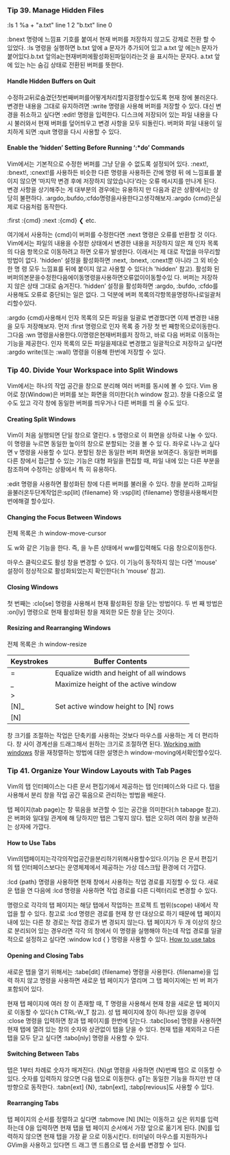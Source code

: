 
### Tip 39. Manage Hidden Files

:ls
1 %a + "a.txt" line 1
2      "b.txt" line 0

:bnext 명령에 느낌표 기호를 붙여서 현재 버퍼를 저장하지 않고도 강제로 전환 할 수 있었다. :ls 명령을 실행하면 b.txt 앞에 a 문자가 추가되어 있고 a.txt 앞 에는h 문자가붙어있다.b.txt 앞의a는현재버퍼에활성화된파일이라는것 을 표시하는 문자다. a.txt 앞에 있는 h는 숨김 상태로 전환된 버퍼를 뜻한다.

#### Handle Hidden Buffers on Quit

수정하고뒤로숨겼던첫번째버퍼를어떻게처리할지결정할수있도록 현재 창에 불러온다. 변경한 내용을 그대로 유지하려면 :write 명령을 사용해 버퍼를 저장할 수 있다. 대신 변경을 취소하고 싶다면 :edit! 명령을 입력한다. 디스크에 저장되어 있는 파일 내용을 다시 불러와서 현재 버퍼를 덮어씌우고 변경 사항을 모두 되돌린다.
버퍼와 파일 내용이 일치하게 되면 :quit 명령을 다시 사용할 수 있다.

#### Enable the ‘hidden’ Setting Before Running ‘:*do’ Commands

Vim에서는 기본적으로 수정한 버퍼를 그냥 닫을 수 없도록 설정되어 있다. :next!, :bnext!, :cnext!를 사용하든 비슷한 다른 명령을 사용하든 간에 명령 뒤 에 느낌표를 붙이지 않으면 ‘마지막 변경 후에 저장하지 않았습니다’라는 오류 메시지를 만나게 된다. 변경 사항을 상기해주는 게 대부분의 경우에는 유용하지 만 다음과 같은 상황에서는 상당히 불편하다.
:argdo,:bufdo,:cfdo명령을사용한다고생각해보자.:argdo {cmd}은실제로 다음처럼 동작한다.

:first
:{cmd}
:next
:{cmd}
❮ etc.

여기에서 사용하는 {cmd}이 버퍼를 수정한다면 :next 명령은 오류를 반환할 것 이다. Vim에서는 파일의 내용을 수정한 상태에서 변경한 내용을 저장하지 않은 채 인자 목록의 다음 항목으로 이동하려고 하면 오류가 발생한다. 이래서는 제 대로 작업을 마무리할 방법이 없다.
'hidden' 설정을 활성화하면 :next, :bnext, :cnext뿐 아니라 그 외 비슷한 명 령 모두 느낌표를 뒤에 붙이지 않고 사용할 수 있다(:h 'hidden' 참고). 활성화 된버퍼의본문을수정한다음에이동명령을사용하면오류없이이동할수있 다. 버퍼는 저장하지 않은 상태 그대로 숨겨진다. ’hidden’ 설정을 활성화하면 :argdo, :bufdo, :cfdo를 사용해도 오류로 중단되는 일은 없다. 그 덕분에 버퍼 목록의각항목을명령하나로일괄처리할수있다.

:argdo {cmd}사용해서 인자 목록의 모든 파일을 일괄로 변경했다면 이제 변경한 내용을 모두 저장해보자. 먼저 :first 명령으로 인자 목록 중 가장 첫 번 째항목으로이동한다.그다음 :wn 명령을사용한다.이명령은현재버퍼를저 장하고, 바로 다음 버퍼로 이동하는 기능을 제공한다. 인자 목록의 모든 파일을제대로 변경했고 일괄적으로 저장하고 싶다면 :argdo write(또는 :wall) 명령을 이용해 한번에 저장할 수 있다.

### Tip 40. Divide Your Workspace into Split Windows

Vim에서는 하나의 작업 공간을 창으로 분리해 여러 버퍼를 동시에 볼 수 있다. Vim 용어로 창(Window)은 버퍼를 보는 화면을 의미한다(:h window 참고).
창을 다중으로 열 수도 있고 각각 창에 동일한 버퍼를 띄우거나 다른 버퍼를 띄 울 수도 있다.

#### Creating Split Windows

Vim이 처음 실행되면 단일 창으로 열린다. <C-w>s 명령으로 이 화면을 상하로 나눌 수 있다. 이 명령을 누르면 동일한 높이의 창으로 분할되는 것을 볼 수 있 다. 좌우로 나누고 싶다면 <C-w>v 명령을 사용할 수 있다.
분할된 창은 동일한 버퍼 화면을 보여준다. 동일한 버퍼를 다른 창에서 접근할 수 있는 기능은 대형 파일을 편집할 때, 파일 내에 있는 다른 부분을 참조하며 수정하는 상황에서 특 히 유용하다.

:edit 명령을 사용하면 활성화된 창에 다른 버퍼를 불러올 수 있다.
창을 분리하 고파일을불러온두단계작업은:sp[lit] {filename} 와 :vsp[lit] {filename} 명령을사용해서한번에해결 할수있다.

#### Changing the Focus Between Windows

전체 목록은 :h window-move-cursor

<C-w><C-w>도 <C-w>w와 같은 기능을 한다. 즉, <Ctrl>을 누른 상태에서 ww를입력해도 다음 창으로이동한다.

마우스 클릭으로도 활성 창을 변경할 수 있다. 이 기능이 동작하지 않는 다면 'mouse' 설정이 정상적으로 활성화되었는지 확인한다(:h 'mouse' 참고).

#### Closing Windows

첫 번째는 :clo[se] 명령을 사용해서 현재 활성화된 창을 닫는 방법이다. 두 번 째 방법은 :on[ly] 명령으로 현재 활성화된 창을 제외한 모든 창을 닫는 것이다.

#### Resizing and Rearranging Windows

전체 목록은 :h window-resize

| Keystrokes | Buffer Contents                          |
|------------|------------------------------------------|
| <C-w>=     | Equalize width and height of all windows |
| <C-w>_     | Maximize height of the active window     |
| <C-w>>|    | Maximize width of the active window      |
| [N]<C-w>_  | Set active window height to [N] rows     |
| [N]<C-w>|  | Set active window width to [N] columns   |

창 크기를 조절하는 작업은 단축키를 사용하는 것보다 마우스를 사용하는 게 더 편리하다. 창 사이 경계선을 드래그해서 원하는 크기로 조절하면 된다.
[Working with windows](http://vimcasts.org/episodes/working-with-windows/)
창을 재정렬하는 방법에 대한 설명은:h window-moving에서확인할수있다.

### Tip 41. Organize Your Window Layouts with Tab Pages

Vim의 탭 인터페이스는 다른 문서 편집기에서 제공하는 탭 인터페이스와 다르 다. 탭을 사용해서 분리 창을 작업 공간 묶음으로 관리하는 방법을 배운다.

탭 페이지(tab page)는 창 묶음을 보관할 수 있는 공간을 의미한다(:h tabapge 참고).
은 버퍼와 일대일 관계에 해 당하지만 탭은 그렇지 않다. 탭은 오히려 여러 창을 보관하는 상자에 가깝다.

#### How to Use Tabs

Vim의탭페이지는각각의작업공간을분리하기위해사용할수있다.이기능 은 문서 편집기의 탭 인터페이스보다는 운영체제에서 제공하는 가상 데스크탑 환경에 더 가깝다.

:lcd {path} 명령을 사용하면 현재 창에서 사용하는 작업 경로를 지정할 수 있 다. 새로운 탭을 연 다음에 :lcd 명령을 사용하면 작업 경로를 다른 디렉터리로 변경할 수 있다.

 명령으로 각각의 탭 페이지는 해당 탭에서 작업하는 프로젝
 트 범위(scope) 내에서 작업을 할 수 있다. 참고로 :lcd 명령은 경로를 현재 창 만 대상으로 하기 때문에 탭 페이지 내에 있는 다른 창 경로는 작업 경로가 변 경되지 않는다. 탭 페이지가 두 개 이상의 창으로 분리되어 있는 경우라면 각각 의 창에서 이 명령을 실행해야 하는데 작업 경로를 일괄적으로 설정하고 싶다면 :window lcd {  } 명령을 사용할 수 있다.
 [How to use tabs](http://vimcasts.org/episodes/how-to-use-tabs/)

 #### Opening and Closing Tabs

새로운 탭을 열기 위해서는 :tabe[dit] {filename} 명령을 사용한다. {filename}을 입력 하지 않고 명령을 사용하면 새로운 탭 페이지가 열리며 그 탭 페이지에는 빈 버 퍼가 포함되어 있다.

현재 탭 페이지에 여러 창 이 존재할 때, <C-w>T 명령을 사용해서 현재 창을 새로운 탭 페이지로 이동할 수 있다(:h CTRL-W_T 참고).
성 탭 페이지에 창이 하나만 있을 경우에 :close 명령을 입력하면 창과 탭 페이지를 한번에 닫는다. :tabc[lose] 명령을 사용하면 현재 탭에 열려 있는 창의 숫자와 상관없이 탭을 닫을 수 있다. 현재 탭을 제외하고 다른 탭을 모두 닫고 싶다면 :tabo[nly] 명령을 사용할 수 있다.

#### Switching Between Tabs

탭은 1부터 차례로 숫자가 매겨진다. {N}gt 명령을 사용하면 {N}번째 탭으 로 이동할 수 있다.
숫자를 입력하지 않으면 다음 탭으로 이동한다. gT는 동일한 기능을 하지만 반 대 방향으로 동작한다.
:tabn[ext] {N}, :tabn[ext], :tabp[revious]도 사용할 수 있다.

#### Rearranging Tabs

탭 페이지의 순서를 정렬하고 싶다면 :tabmove [N]
[N]는 이동하고 싶은 위치를 입력하는데 0을 입력하면 현재 탭을 탭 페이지 순서에서 가장 앞으로 옮기게 된다. [N]를 입력하지 않으면 현재 탭을 가장 끝 으로 이동시킨다. 터미널이 마우스를 지원하거나 GVim을 사용하고 있다면 드 래그 앤 드롭으로 탭 순서를 변경할 수 있다.














